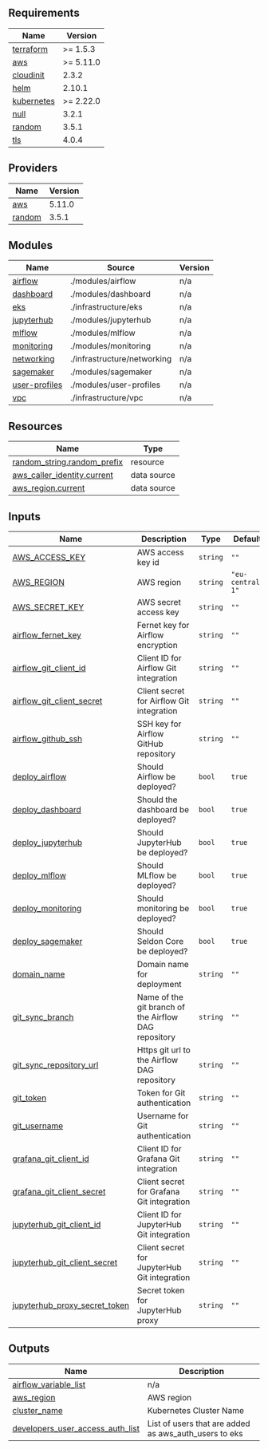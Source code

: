## Requirements

| Name | Version |
|------|---------|
| <a name="requirement_terraform"></a> [terraform](#requirement\_terraform) | >= 1.5.3 |
| <a name="requirement_aws"></a> [aws](#requirement\_aws) | >= 5.11.0 |
| <a name="requirement_cloudinit"></a> [cloudinit](#requirement\_cloudinit) | 2.3.2 |
| <a name="requirement_helm"></a> [helm](#requirement\_helm) | 2.10.1 |
| <a name="requirement_kubernetes"></a> [kubernetes](#requirement\_kubernetes) | >= 2.22.0 |
| <a name="requirement_null"></a> [null](#requirement\_null) | 3.2.1 |
| <a name="requirement_random"></a> [random](#requirement\_random) | 3.5.1 |
| <a name="requirement_tls"></a> [tls](#requirement\_tls) | 4.0.4 |

## Providers

| Name | Version |
|------|---------|
| <a name="provider_aws"></a> [aws](#provider\_aws) | 5.11.0 |
| <a name="provider_random"></a> [random](#provider\_random) | 3.5.1 |

## Modules

| Name | Source | Version |
|------|--------|---------|
| <a name="module_airflow"></a> [airflow](#module\_airflow) | ./modules/airflow | n/a |
| <a name="module_dashboard"></a> [dashboard](#module\_dashboard) | ./modules/dashboard | n/a |
| <a name="module_eks"></a> [eks](#module\_eks) | ./infrastructure/eks | n/a |
| <a name="module_jupyterhub"></a> [jupyterhub](#module\_jupyterhub) | ./modules/jupyterhub | n/a |
| <a name="module_mlflow"></a> [mlflow](#module\_mlflow) | ./modules/mlflow | n/a |
| <a name="module_monitoring"></a> [monitoring](#module\_monitoring) | ./modules/monitoring | n/a |
| <a name="module_networking"></a> [networking](#module\_networking) | ./infrastructure/networking | n/a |
| <a name="module_sagemaker"></a> [sagemaker](#module\_sagemaker) | ./modules/sagemaker | n/a |
| <a name="module_user-profiles"></a> [user-profiles](#module\_user-profiles) | ./modules/user-profiles | n/a |
| <a name="module_vpc"></a> [vpc](#module\_vpc) | ./infrastructure/vpc | n/a |

## Resources

| Name | Type |
|------|------|
| [random_string.random_prefix](https://registry.terraform.io/providers/hashicorp/random/3.5.1/docs/resources/string) | resource |
| [aws_caller_identity.current](https://registry.terraform.io/providers/hashicorp/aws/latest/docs/data-sources/caller_identity) | data source |
| [aws_region.current](https://registry.terraform.io/providers/hashicorp/aws/latest/docs/data-sources/region) | data source |

## Inputs

| Name | Description | Type | Default | Required |
|------|-------------|------|---------|:--------:|
| <a name="input_AWS_ACCESS_KEY"></a> [AWS\_ACCESS\_KEY](#input\_AWS\_ACCESS\_KEY) | AWS access key id | `string` | `""` | no |
| <a name="input_AWS_REGION"></a> [AWS\_REGION](#input\_AWS\_REGION) | AWS region | `string` | `"eu-central-1"` | no |
| <a name="input_AWS_SECRET_KEY"></a> [AWS\_SECRET\_KEY](#input\_AWS\_SECRET\_KEY) | AWS secret access key | `string` | `""` | no |
| <a name="input_airflow_fernet_key"></a> [airflow\_fernet\_key](#input\_airflow\_fernet\_key) | Fernet key for Airflow encryption | `string` | `""` | no |
| <a name="input_airflow_git_client_id"></a> [airflow\_git\_client\_id](#input\_airflow\_git\_client\_id) | Client ID for Airflow Git integration | `string` | `""` | no |
| <a name="input_airflow_git_client_secret"></a> [airflow\_git\_client\_secret](#input\_airflow\_git\_client\_secret) | Client secret for Airflow Git integration | `string` | `""` | no |
| <a name="input_airflow_github_ssh"></a> [airflow\_github\_ssh](#input\_airflow\_github\_ssh) | SSH key for Airflow GitHub repository | `string` | `""` | no |
| <a name="input_deploy_airflow"></a> [deploy\_airflow](#input\_deploy\_airflow) | Should Airflow be deployed? | `bool` | `true` | no |
| <a name="input_deploy_dashboard"></a> [deploy\_dashboard](#input\_deploy\_dashboard) | Should the dashboard be deployed? | `bool` | `true` | no |
| <a name="input_deploy_jupyterhub"></a> [deploy\_jupyterhub](#input\_deploy\_jupyterhub) | Should JupyterHub be deployed? | `bool` | `true` | no |
| <a name="input_deploy_mlflow"></a> [deploy\_mlflow](#input\_deploy\_mlflow) | Should MLflow be deployed? | `bool` | `true` | no |
| <a name="input_deploy_monitoring"></a> [deploy\_monitoring](#input\_deploy\_monitoring) | Should monitoring be deployed? | `bool` | `true` | no |
| <a name="input_deploy_sagemaker"></a> [deploy\_sagemaker](#input\_deploy\_sagemaker) | Should Seldon Core be deployed? | `bool` | `true` | no |
| <a name="input_domain_name"></a> [domain\_name](#input\_domain\_name) | Domain name for deployment | `string` | `""` | no |
| <a name="input_git_sync_branch"></a> [git\_sync\_branch](#input\_git\_sync\_branch) | Name of the git branch of the Airflow DAG repository | `string` | `""` | no |
| <a name="input_git_sync_repository_url"></a> [git\_sync\_repository\_url](#input\_git\_sync\_repository\_url) | Https git url to the Airflow DAG repository | `string` | `""` | no |
| <a name="input_git_token"></a> [git\_token](#input\_git\_token) | Token for Git authentication | `string` | `""` | no |
| <a name="input_git_username"></a> [git\_username](#input\_git\_username) | Username for Git authentication | `string` | `""` | no |
| <a name="input_grafana_git_client_id"></a> [grafana\_git\_client\_id](#input\_grafana\_git\_client\_id) | Client ID for Grafana Git integration | `string` | `""` | no |
| <a name="input_grafana_git_client_secret"></a> [grafana\_git\_client\_secret](#input\_grafana\_git\_client\_secret) | Client secret for Grafana Git integration | `string` | `""` | no |
| <a name="input_jupyterhub_git_client_id"></a> [jupyterhub\_git\_client\_id](#input\_jupyterhub\_git\_client\_id) | Client ID for JupyterHub Git integration | `string` | `""` | no |
| <a name="input_jupyterhub_git_client_secret"></a> [jupyterhub\_git\_client\_secret](#input\_jupyterhub\_git\_client\_secret) | Client secret for JupyterHub Git integration | `string` | `""` | no |
| <a name="input_jupyterhub_proxy_secret_token"></a> [jupyterhub\_proxy\_secret\_token](#input\_jupyterhub\_proxy\_secret\_token) | Secret token for JupyterHub proxy | `string` | `""` | no |

## Outputs

| Name | Description |
|------|-------------|
| <a name="output_airflow_variable_list"></a> [airflow\_variable\_list](#output\_airflow\_variable\_list) | n/a |
| <a name="output_aws_region"></a> [aws\_region](#output\_aws\_region) | AWS region |
| <a name="output_cluster_name"></a> [cluster\_name](#output\_cluster\_name) | Kubernetes Cluster Name |
| <a name="output_developers_user_access_auth_list"></a> [developers\_user\_access\_auth\_list](#output\_developers\_user\_access\_auth\_list) | List of users that are added as aws\_auth\_users to eks |
